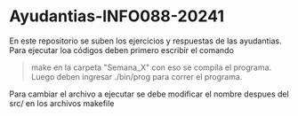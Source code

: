 # Ayudantias-INFO088-20241
En este repositorio se suben los ejercicios y respuestas de las ayudantias.
Para ejecutar loa códigos deben primero escribir el comando
> make
en la carpeta "Semana_X" con eso se compila el programa. Luego deben ingresar
./bin/prog
para correr el programa.

Para cambiar el archivo a ejecutar se debe modificar el nombre despues del src/ en los archivos makefile